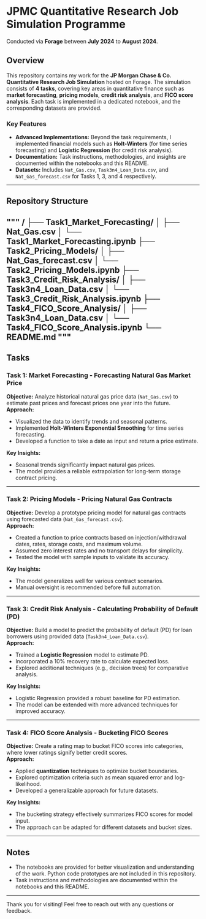 # JPMC Quantitative Research Job Simulation Programme

Conducted via **Forage** between **July 2024** to **August 2024**.

## Overview

This repository contains my work for the **JP Morgan Chase & Co. Quantitative Research Job Simulation** hosted on Forage. The simulation consists of **4 tasks**, covering key areas in quantitative finance such as **market forecasting**, **pricing models**, **credit risk analysis**, and **FICO score analysis**. Each task is implemented in a dedicated notebook, and the corresponding datasets are provided.

### Key Features
- **Advanced Implementations:** Beyond the task requirements, I implemented financial models such as **Holt-Winters** (for time series forecasting) and **Logistic Regression** (for credit risk analysis).
- **Documentation:** Task instructions, methodologies, and insights are documented within the notebooks and this README.
- **Datasets:** Includes `Nat_Gas.csv`, `Task3n4_Loan_Data.csv`, and `Nat_Gas_forecast.csv` for Tasks 1, 3, and 4 respectively.

---

## Repository Structure
"""
/
├── Task1_Market_Forecasting/
│ ├── Nat_Gas.csv
│ └── Task1_Market_Forecasting.ipynb
├── Task2_Pricing_Models/
│ ├── Nat_Gas_forecast.csv
│ └── Task2_Pricing_Models.ipynb
├── Task3_Credit_Risk_Analysis/
│ ├── Task3n4_Loan_Data.csv
│ └── Task3_Credit_Risk_Analysis.ipynb
├── Task4_FICO_Score_Analysis/
│ ├── Task3n4_Loan_Data.csv
│ └── Task4_FICO_Score_Analysis.ipynb
└── README.md
"""
---

## Tasks

### Task 1: Market Forecasting - Forecasting Natural Gas Market Price
**Objective:** Analyze historical natural gas price data (`Nat_Gas.csv`) to estimate past prices and forecast prices one year into the future.  
**Approach:**
- Visualized the data to identify trends and seasonal patterns.
- Implemented **Holt-Winters Exponential Smoothing** for time series forecasting.
- Developed a function to take a date as input and return a price estimate.

**Key Insights:**
- Seasonal trends significantly impact natural gas prices.
- The model provides a reliable extrapolation for long-term storage contract pricing.

---

### Task 2: Pricing Models - Pricing Natural Gas Contracts
**Objective:** Develop a prototype pricing model for natural gas contracts using forecasted data (`Nat_Gas_forecast.csv`).  
**Approach:**
- Created a function to price contracts based on injection/withdrawal dates, rates, storage costs, and maximum volume.
- Assumed zero interest rates and no transport delays for simplicity.
- Tested the model with sample inputs to validate its accuracy.

**Key Insights:**
- The model generalizes well for various contract scenarios.
- Manual oversight is recommended before full automation.

---

### Task 3: Credit Risk Analysis - Calculating Probability of Default (PD)
**Objective:** Build a model to predict the probability of default (PD) for loan borrowers using provided data (`Task3n4_Loan_Data.csv`).  
**Approach:**
- Trained a **Logistic Regression** model to estimate PD.
- Incorporated a 10% recovery rate to calculate expected loss.
- Explored additional techniques (e.g., decision trees) for comparative analysis.

**Key Insights:**
- Logistic Regression provided a robust baseline for PD estimation.
- The model can be extended with more advanced techniques for improved accuracy.

---

### Task 4: FICO Score Analysis - Bucketing FICO Scores
**Objective:** Create a rating map to bucket FICO scores into categories, where lower ratings signify better credit scores.  
**Approach:**
- Applied **quantization** techniques to optimize bucket boundaries.
- Explored optimization criteria such as mean squared error and log-likelihood.
- Developed a generalizable approach for future datasets.

**Key Insights:**
- The bucketing strategy effectively summarizes FICO scores for model input.
- The approach can be adapted for different datasets and bucket sizes.

---

## Notes
- The notebooks are provided for better visualization and understanding of the work. Python code prototypes are not included in this repository.
- Task instructions and methodologies are documented within the notebooks and this README.

---

Thank you for visiting! Feel free to reach out with any questions or feedback.
